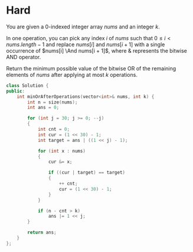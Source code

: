 # Hard

You are given a 0-indexed integer array $nums$ and an integer $k$.

In one operation, you can pick any index $i$ of $nums$ such that $0 \leq i < nums.length - 1$ and replace $nums[i]$ and $nums[i + 1]$ with a single occurrence of $nums[i] \And nums[i + 1]$, where & represents the bitwise AND operator.

Return the minimum possible value of the bitwise OR of the remaining elements of $nums$ after applying at most $k$ operations.

```cpp
class Solution {
public:
    int minOrAfterOperations(vector<int>& nums, int k) {
        int n = size(nums);
        int ans = 0;

        for (int j = 30; j >= 0; --j)
        {
            int cnt = 0;
            int cur = (1 << 30) - 1;
            int target = ans | ((1 << j) - 1);

            for (int x : nums)
            {
                cur &= x;

                if ((cur | target) == target)
                {
                    ++ cnt;
                    cur = (1 << 30) - 1;
                }
            }

            if (n - cnt > k)
                ans |= 1 << j;
        }

        return ans;
    }
};
```
